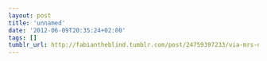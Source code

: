 ```yaml
---
layout: post
title: 'unnamed'
date: '2012-06-09T20:35:24+02:00'
tags: []
tumblr_url: http://fabiantheblind.tumblr.com/post/24759397233/via-mrs-doubtfire-as-a-horror-film
---
```

